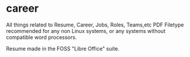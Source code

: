 # career
All things related to Resume, Career, Jobs, Roles, Teams,etc 
PDF Filetype recommended for any non Linux systems, or any systems without compatible word processors.

Resume made in the FOSS "Libre Office" suite.
